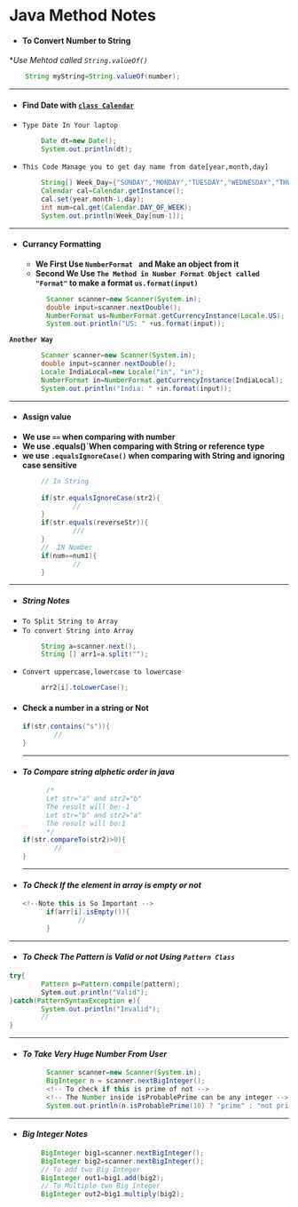 # Java Method Notes

- #### To Convert Number to String

**Use Mehtod called `String.valueOf()`*

```java
    String myString=String.valueOf(number);
```

------------

- #### Find Date with [`class Calendar`](https://docs.oracle.com/javase/7/docs/api/java/util/Calendar.html)
- `Type Date In Your laptop`

```java
        Date dt=new Date();
        System.out.println(dt);
```

- `This Code Manage you to get day name from date[year,month,day]`

```java 
        String[] Week_Day={"SUNDAY","MONDAY","TUESDAY","WEDNESDAY","THURSDAY" ,"FRIDAY","SATURDAY"  };
        Calendar cal=Calendar.getInstance();
        cal.set(year,month-1,day);
        int num=cal.get(Calendar.DAY_OF_WEEK);
        System.out.println(Week_Day[num-1]);
```

---------

- #### Currancy Formatting
    - **We First Use `NumberFormat ` and Make an object from it**
    - **Second We Use `The Method in Number Format Object called "Format"` to make a format `us.format(input)`**
  ```java
        Scanner scanner=new Scanner(System.in);
        double input=scanner.nextDouble();
        NumberFormat us=NumberFormat.getCurrencyInstance(Locale.US);
        System.out.println("US: " +us.format(input));
  ```

**`Another Way`**

```java
        Scanner scanner=new Scanner(System.in);
        double input=scanner.nextDouble();
        Locale IndiaLocal=new Locale("in", "in");
        NumberFormat in=NumberFormat.getCurrencyInstance(IndiaLocal);
        System.out.println("India: " +in.format(input));
```

----

- #### Assign value
- **We use `==` when comparing with number**
- **We use .equals()`When comparing with String or reference type**
- **we use `.equalsIgnoreCase()` when comparing with String and ignoring case sensitive**

```java
        // In String
        
        if(str.equalsIgnoreCase(str2){
                //
        }
        if(str.equals(reverseStr)){
                ///
        }
        //  IN Number
        if(num==num1){
                //
        }

```

--------

- #### ***String Notes***
- `To Split String to Array`
- `To convert String into Array`

```java
        String a=scanner.next();
        String [] arr1=a.split("");
````

- `Convert uppercase,lowercase to lowercase`

```java
        arr2[i].toLowerCase();
```

- #### Check a number in a string or Not
  ```java
  if(str.contains("s")){
          //
  }
  ```
  ---
- #### ***To Compare string alphetic order in java***

  ```java
        /*
        Let str="a" and str2="b"
        The result will be:-1
        Let str="b" and str2="a" 
        The result will be:1
        */
  if(str.compareTo(str2)>0){
          //
  }
  ```
  ---
- #### ***To Check If the element in array is empty or not***
  ```java
  <!--Note this is So Important -->
        if(arr[i].isEmpty()){
                //
        }
  ```

---

- #### ***To Check The Pattern is Valid or not Using `Pattern Class`***

```java
try{
        Pattern p=Pattern.compile(pattern);
        Sytem.out.println("Valid");
}catch(PatternSyntaxException e){
        System.out.println("Invalid");
        //
}
```

 ---

- #### ***To Take Very Huge Number From User***

  ```java 
        Scanner scanner=new Scanner(System.in);
        BigInteger n = scanner.nextBigInteger();
        <!-- To check if this is prime of not -->
        <!-- The Number inside isProbablePrime can be any integer -->
        System.out.println(n.isProbablePrime(10) ? "prime" : "not prime");

  ```

---

- #### ***Big Integer Notes***

```java
        BigInteger big1=scanner.nextBigInteger();
        BigInteger big2=scanner.nextBigInteger();
        // To add two Big Integer
        BigInteger out1=big1.add(big2);
        // To Multiple two Big Integer
        BigInteger out2=big1.multiply(big2);
```

